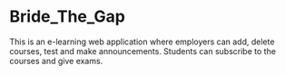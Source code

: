 # Bride_The_Gap

This is an e-learning web application where employers can add, delete courses, test and make announcements. Students can subscribe to the courses and give exams.

